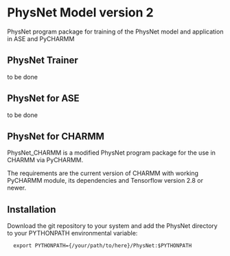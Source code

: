 
# PhysNet Model version 2

PhysNet program package for training of the PhysNet model and application in ASE and PyCHARMM

## PhysNet Trainer

to be done

## PhysNet for ASE

to be done

## PhysNet for CHARMM

PhysNet_CHARMM is a modified PhysNet program package for the use in CHARMM via PyCHARMM.

The requirements are the current version of CHARMM with working PyCHARMM 
module, its dependencies and Tensorflow version 2.8 or newer.

## Installation

Download the git repository to your system and add the PhysNet directory to your PYTHONPATH environmental variable:

      export PYTHONPATH={/your/path/to/here}/PhysNet:$PYTHONPATH
